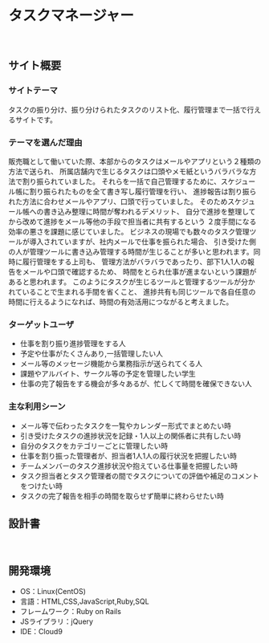 # タスクマネージャー
​
## サイト概要
### サイトテーマ
タスクの振り分け、振り分けられたタスクのリスト化、履行管理まで一括で行えるサイトです。

### テーマを選んだ理由

販売職として働いていた際、本部からのタスクはメールやアプリという２種類の方法で送られ、
  所属店舗内で生じるタスクは口頭やメモ紙というバラバラな方法で割り振られていました。
それらを一括で自己管理するために、スケジュール帳に割り振られたものを全て書き写し履行管理を行い、
  進捗報告は割り振られた方法に合わせメールやアプリ、口頭で行っていました。
そのためスケジュール帳への書き込み整理に時間が奪われるデメリット、
  自分で進捗を整理してから改めて進捗をメール等他の手段で担当者に共有するという
  ２度手間になる効率の悪さを課題に感じていました。
ビジネスの現場でも数々のタスク管理ツールが導入されていますが、社内メールで仕事を振られた場合、
  引き受けた側の人が管理ツールに書き込み管理する時間が生じることが多いと思われます。同時に履行管理をする上司も、
  管理方法がバラバラであったり、部下1人1人の報告をメールや口頭で確認するため、
  時間をとられ仕事が進まないという課題があると思われます。
このようにタスクが生じるツールと管理するツールが分かれていることで生まれる手間を省くこと、
  進捗共有も同じツールで各自任意の時間に行えるようになれば、時間の有効活用につながると考えました。

### ターゲットユーザ

- 仕事を割り振り進捗管理をする人
- 予定や仕事がたくさんあり,一括管理したい人
- メール等のメッセージ機能から業務指示が送られてくる人
- 課題やアルバイト、サークル等の予定を管理したい学生
- 仕事の完了報告をする機会が多々あるが、忙しくて時間を確保できない人


### 主な利用シーン

- メール等で伝わったタスクを一覧やカレンダー形式でまとめたい時
- 引き受けたタスクの進捗状況を記録・1人以上の関係者に共有したい時
- 自分のタスクをカテゴリーごとに管理したい時
- 仕事を割り振った管理者が、担当者1人1人の履行状況を把握したい時
- チームメンバーのタスク進捗状況や抱えている仕事量を把握したい時
- タスク担当者とタスク管理者の間でタスクについての評価や補足のコメントをつけたい時
- タスクの完了報告を相手の時間を取らせず簡単に終わらせたい時

## 設計書
​
## 開発環境
- OS：Linux(CentOS)
- 言語：HTML,CSS,JavaScript,Ruby,SQL
- フレームワーク：Ruby on Rails
- JSライブラリ：jQuery
- IDE：Cloud9
​
